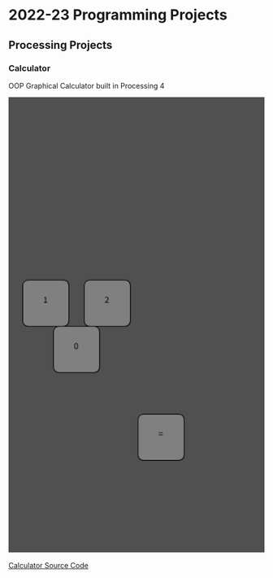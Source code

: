 # 2022-23 Programming Projects

## Processing Projects

### Calculator

OOP Graphical Calculator built in Processing 4

![Running Calculator](https://github.com/kappter/b2programmingportfolio2023/blob/main/images/calc.png?raw=true)

[Calculator Source Code](https://github.com/kappter/b2programmingportfolio2023/tree/main/src/calc)
